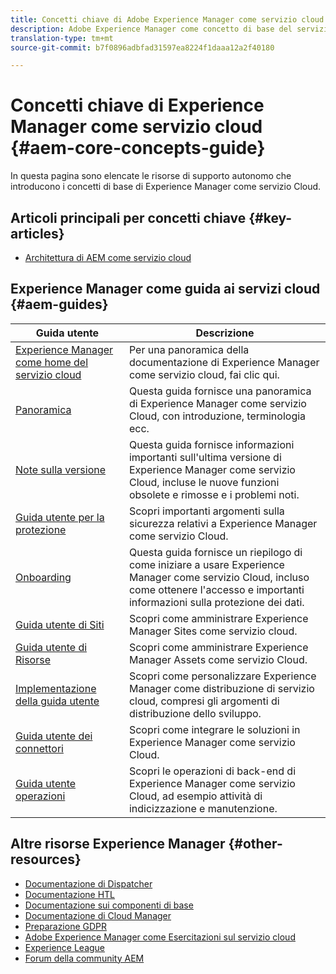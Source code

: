 ```yaml
---
title: Concetti chiave di Adobe Experience Manager come servizio cloud
description: Adobe Experience Manager come concetto di base del servizio Cloud, risorse di supporto autonomo e collegamenti alla documentazione
translation-type: tm+mt
source-git-commit: b7f0896adbfad31597ea8224f1daaa12a2f40180

---
```



# Concetti chiave di Experience Manager come servizio cloud {#aem-core-concepts-guide}

In questa pagina sono elencate le risorse di supporto autonomo che introducono i concetti di base di Experience Manager come servizio Cloud.

## Articoli principali per concetti chiave {#key-articles}

* [Architettura di AEM come servizio cloud](architecture.md)

## Experience Manager come guida ai servizi cloud {#aem-guides}

| Guida utente | Descrizione |
|---|---|
| [Experience Manager come home del servizio cloud](/help/landing/home.md) | Per una panoramica della documentazione di Experience Manager come servizio cloud, fai clic qui. |
| [Panoramica](/help/overview/home.md) | Questa guida fornisce una panoramica di Experience Manager come servizio Cloud, con introduzione, terminologia ecc. |
| [Note sulla versione](/help/release-notes/home.md) | Questa guida fornisce informazioni importanti sull&#39;ultima versione di Experience Manager come servizio Cloud, incluse le nuove funzioni obsolete e rimosse e i problemi noti. |
| [Guida utente per la protezione](/help/security/home.md) | Scopri importanti argomenti sulla sicurezza relativi a Experience Manager come servizio Cloud. |
| [Onboarding](/help/onboarding/home.md) | Questa guida fornisce un riepilogo di come iniziare a usare Experience Manager come servizio Cloud, incluso come ottenere l&#39;accesso e importanti informazioni sulla protezione dei dati. |
| [Guida utente di Siti](/help/sites-cloud/home.md) | Scopri come amministrare Experience Manager Sites come servizio cloud. |
| [Guida utente di Risorse](/help/assets/home.md) | Scopri come amministrare Experience Manager Assets come servizio Cloud. |
| [Implementazione della guida utente](/help/implementing/home.md) | Scopri come personalizzare Experience Manager come distribuzione di servizio cloud, compresi gli argomenti di distribuzione dello sviluppo. |
| [Guida utente dei connettori](/help/connectors/home.md) | Scopri come integrare le soluzioni in Experience Manager come servizio Cloud. |
| [Guida utente operazioni](/help/operations/home.md) | Scopri le operazioni di back-end di Experience Manager come servizio Cloud, ad esempio attività di indicizzazione e manutenzione. |

## Altre risorse Experience Manager {#other-resources}

* [Documentazione di Dispatcher](/help/implementing/dispatcher/overview.md)
* [Documentazione HTL](https://docs.adobe.com/content/help/en/experience-manager-htl/using/overview.html)
* [Documentazione sui componenti di base](https://docs.adobe.com/content/help/en/experience-manager-core-components/using/introduction.html)
* [Documentazione di Cloud Manager](https://docs.adobe.com/content/help/en/experience-manager-cloud-manager/using/introduction-to-cloud-manager.html)
* [Preparazione GDPR](/help/onboarding/data-privacy-and-protection-readiness/aem-readiness.md)
* [Adobe Experience Manager come Esercitazioni sul servizio cloud](https://docs.adobe.com/content/help/en/experience-manager-learn/cloud-service/overview.html)
* [Experience League](https://guided.adobe.com/?promoid=K42KVXHD&mv=other#solutions/experience-manager)
* [Forum della community AEM](https://forums.adobe.com/community/experience-cloud/marketing-cloud/experience-manager)